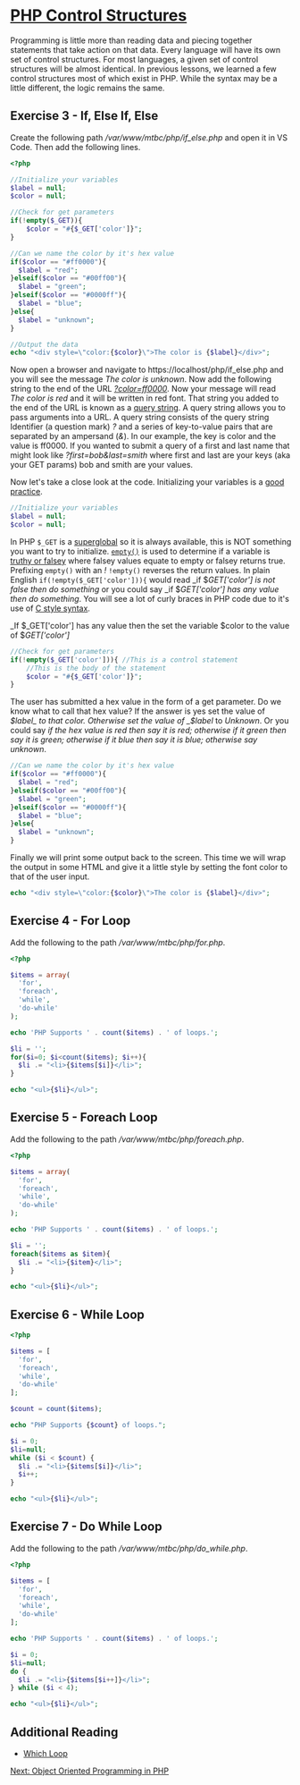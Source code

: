 # [PHP Control Structures](http://php.net/manual/en/language.control-structures.php)

Programming is little more than reading data and piecing together statements that take action on that data. Every language will have its own set of control structures. For most languages, a given set of control structures will be almost identical. In previous lessons, we learned a few control structures most of which exist in PHP. While the syntax may be a little different, the logic remains the same.

## Exercise 3 - If, Else If, Else

Create the following path _/var/www/mtbc/php/if_else.php_ and open it in VS Code. Then add the following lines.
```php
<?php

//Initialize your variables
$label = null;
$color = null;

//Check for get parameters
if(!empty($_GET)){
    $color = "#{$_GET['color']}";
}

//Can we name the color by it's hex value
if($color == "#ff0000"){
  $label = "red";
}elseif($color == "#00ff00"){
  $label = "green";
}elseif($color == "#0000ff"){
  $label = "blue";
}else{
  $label = "unknown";
}

//Output the data
echo "<div style=\"color:{$color}\">The color is {$label}</div>";
```

Now open a browser and navigate to https://localhost/php/if_else.php and you will see the message _The color is unknown_. Now add the following string to the end of the URL [_?color=ff0000_](https://localhost/php/if_else.php?color=ff0000). Now your message will read _The color is red_ and it will be written in red font. That string you added to the end of the URL is known as a [query string](https://en.wikipedia.org/wiki/Query_string). A query string allows you to pass arguments into a URL. A query string consists of the query string Identifier (a question mark) _?_ and a series of key-to-value pairs that are separated by an ampersand (_&_). In our example, the key is color and the value is ff0000. If you wanted to submit a query of a first and last name that might look like _?first=bob&last=smith_ where first and last are your keys (aka your GET params) bob and smith are your values.

Now let's take a close look at the code. Initializing your variables is a [good practice](https://stackoverflow.com/questions/30955639/is-it-necessary-to-initialize-declare-variable-in-php).
```php
//Initialize your variables
$label = null;
$color = null;
```

In PHP ```$_GET``` is a [superglobal](http://php.net/manual/en/language.variables.superglobals.php) so it is always available, this is NOT something you want to try to initialize. [```empty()```](http://php.net/manual/en/function.empty.php) is used to determine if a variable is [truthy or falsey](https://stackoverflow.com/questions/19839952/all-falsey-values-in-javascript) where falsey values equate to empty or falsey returns true. Prefixing ```empty()``` with an _!_ ```!empty()``` reverses the return values. In plain English ```if(!empty($_GET['color'])){``` would read _if $_GET['color'] is not false then do something_ or you could say _if $_GET['color'] has any value then do something_. You will see a lot of curly braces in PHP code due to it's use of [C style syntax](https://en.wikipedia.org/wiki/C_syntax).

_If $_GET['color'] has any value then the set the variable $color to the value of $_GET['color']_
```php
//Check for get parameters
if(!empty($_GET['color'])){ //This is a control statement
    //This is the body of the statement
    $color = "#{$_GET['color']}";
}
```

The user has submitted a hex value in the form of a get parameter. Do we know what to call that hex value? If the answer is yes set the value of _$label_ to that color. Otherwise set the value of _$label_ to _Unknown_. Or you could say _if the hex value is red then say it is red; otherwise if it green then say it is green; otherwise if it blue then say it is blue; otherwise say unknown_.
```php
//Can we name the color by it's hex value
if($color == "#ff0000"){
  $label = "red";
}elseif($color == "#00ff00"){
  $label = "green";
}elseif($color == "#0000ff"){
  $label = "blue";
}else{
  $label = "unknown";
}
```

Finally we will print some output back to the screen. This time we will wrap the output in some HTML and give it a little style by setting the font color to that of the user input.

```php
echo "<div style=\"color:{$color}\">The color is {$label}</div>";
```

## Exercise 4 - For Loop

Add the following to the path _/var/www/mtbc/php/for.php_.
```php
<?php

$items = array(
  'for',
  'foreach',
  'while',
  'do-while'
);

echo 'PHP Supports ' . count($items) . ' of loops.';

$li = '';
for($i=0; $i<count($items); $i++){
  $li .= "<li>{$items[$i]}</li>";
}

echo "<ul>{$li}</ul>";
```

## Exercise 5 - Foreach Loop

Add the following to the path _/var/www/mtbc/php/foreach.php_.
```php
<?php

$items = array(
  'for',
  'foreach',
  'while',
  'do-while'
);

echo 'PHP Supports ' . count($items) . ' of loops.';

$li = '';
foreach($items as $item){
  $li .= "<li>{$item}</li>";
}

echo "<ul>{$li}</ul>";
```

## Exercise 6 - While Loop

```php
<?php

$items = [
  'for',
  'foreach',
  'while',
  'do-while'
];

$count = count($items);

echo "PHP Supports {$count} of loops.";

$i = 0;
$li=null;
while ($i < $count) {
  $li .= "<li>{$items[$i]}</li>";
  $i++;
}

echo "<ul>{$li}</ul>";
```

## Exercise 7 - Do While Loop

Add the following to the path _/var/www/mtbc/php/do_while.php_.
```php
<?php

$items = [
  'for',
  'foreach',
  'while',
  'do-while'
];

echo 'PHP Supports ' . count($items) . ' of loops.';

$i = 0;
$li=null;
do {
  $li .= "<li>{$items[$i++]}</li>";
} while ($i < 4);

echo "<ul>{$li}</ul>";
```
## Additional Reading
* [Which Loop](https://mathbits.com/MathBits/CompSci/looping/whichloop.htm)

[Next: Object Oriented Programming in PHP](03-OOP.md)
